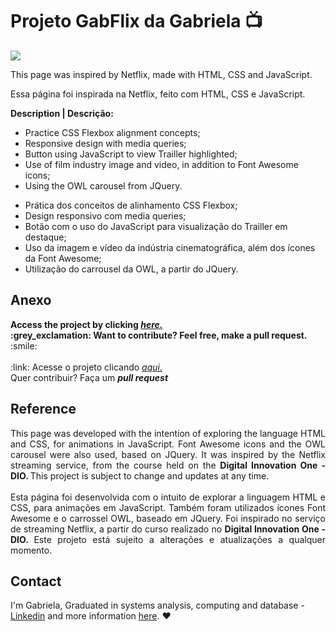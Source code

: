 # Projeto GabFlix da Gabriela :tv:
<img src="https://readme-typing-svg.herokuapp.com?color=%23275EF7&width=800&height=35&lines=Welcome+to+Gabriela's+profile+">
<p>This page was inspired by Netflix, made with HTML, CSS and JavaScript. <br>
<p>Essa página foi inspirada na Netflix, feito com HTML, CSS e JavaScript. <br>

<strong>Description | Descrição:</strong>
<ul>
   <li>Practice CSS Flexbox alignment concepts;</li>
   <li>Responsive design with media queries;</li>
   <li>Button using JavaScript to view Trailler highlighted;</li>
   <li>Use of film industry image and video, in addition to Font Awesome icons;</li>
   <li>Using the OWL carousel from JQuery.</li>
</ul>
<ul>
  <li>Prática dos conceitos de alinhamento CSS Flexbox;</li>
  <li>Design responsivo com media queries;</li>
  <li>Botão com o uso do JavaScript para visualização do Trailler em destaque;</li>
  <li>Uso da imagem e vídeo da indústria cinematográfica, além dos ícones da Font Awesome;</li>
  <li>Utilização do carrousel da OWL, a partir do JQuery.</li>
</ul>

## Anexo
<b>
Access the project by clicking <i><a href="https://dibelatriz.github.io/GabFlix/">here.</a></i><br>
:grey_exclamation: Want to contribute? Feel free, make a pull request.</b> :smile:
<br>
<br>
:link: Acesse o projeto clicando <i><a href="https://dibelatriz.github.io/GabFlix/">aqui.</a></i><br>
Quer contribuir? Faça um <b><i>pull request</i></b>
<br>

## Reference
<p align="justify">
This page was developed with the intention of exploring the language HTML and CSS, for animations in JavaScript. Font Awesome icons and the OWL carousel were also used, based on JQuery. It was inspired by the Netflix streaming service, from the course held on the <b>Digital Innovation One - DIO. </b> This project is subject to change and updates at any time. <br> <br>
Esta página foi desenvolvida com o intuito de explorar a linguagem HTML e CSS, para animações em JavaScript. Também foram utilizados ícones Font Awesome e o carrossel OWL, baseado em JQuery. Foi inspirado no serviço de streaming Netflix, a partir do curso realizado no <b>Digital Innovation One - DIO. </b> Este projeto está sujeito a alterações e atualizações a qualquer momento.
</p>

## Contact
I'm Gabriela, Graduated in systems analysis, computing and database - <a href="https://www.linkedin.com/in/gabriela-beatriz/">Linkedin</a> and more information <a href="https://beacons.ai/dibelatriz">here</a>. :heart:
